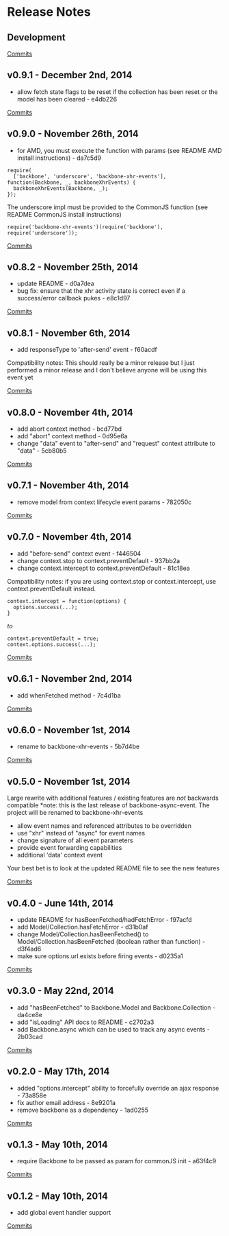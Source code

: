 # Release Notes

## Development

[Commits](https://github.com/jhudson8/backbone-xhr-events/compare/v0.9.1...master)

## v0.9.1 - December 2nd, 2014
- allow fetch state flags to be reset if the collection has been reset or the model has been cleared - e4db226


[Commits](https://github.com/jhudson8/backbone-xhr-events/compare/v0.9.0...v0.9.1)

## v0.9.0 - November 26th, 2014
- for AMD, you must execute the function with params (see README AMD install instructions) - da7c5d9
```
require(
  ['backbone', 'underscore', 'backbone-xhr-events'], function(Backbone, _, backboneXhrEvents) {
  backboneXhrEvents(Backbone, _); 
});
```
The underscore impl must be provided to the CommonJS function (see README CommonJS install instructions)
```
require('backbone-xhr-events')(require('backbone'), require('underscore'));
```


[Commits](https://github.com/jhudson8/backbone-xhr-events/compare/v0.8.2...v0.9.0)

## v0.8.2 - November 25th, 2014
- update README - d0a7dea
- bug fix: ensure that the xhr activity state is correct even if a success/error callback pukes - e8c1d97


[Commits](https://github.com/jhudson8/backbone-xhr-events/compare/v0.8.1...v0.8.2)

## v0.8.1 - November 6th, 2014
- add responseType to 'after-send' event - f60acdf

Compatibility notes:
This should really be a minor release but I just performed a minor release and I don't believe anyone will be using this event yet

[Commits](https://github.com/jhudson8/backbone-xhr-events/compare/v0.8.0...v0.8.1)

## v0.8.0 - November 4th, 2014
- add abort context method - bcd77bd
- add "abort" context method - 0d95e6a
- change "data" event to "after-send" and "request" context attribute to "data" - 5cb80b5


[Commits](https://github.com/jhudson8/backbone-xhr-events/compare/v0.7.1...v0.8.0)

## v0.7.1 - November 4th, 2014
- remove model from context lifecycle event params - 782050c


[Commits](https://github.com/jhudson8/backbone-xhr-events/compare/v0.7.0...v0.7.1)

## v0.7.0 - November 4th, 2014
- add "before-send" context event - f446504
- change context.stop to context.preventDefault - 937bb2a
- change context.intercept to context.preventDefault - 81c18ea

Compatibility notes:
if you are using context.stop or context.intercept, use context.preventDefault instead.
```
context.intercept = function(options) {
  options.success(...);
}
```
*to*

```
context.preventDefault = true;
context.options.success(...);

```

[Commits](https://github.com/jhudson8/backbone-xhr-events/compare/v0.6.1...v0.7.0)

## v0.6.1 - November 2nd, 2014
- add whenFetched method - 7c4d1ba


[Commits](https://github.com/jhudson8/backbone-xhr-events/compare/v0.6.0...v0.6.1)

## v0.6.0 - November 1st, 2014
- rename to backbone-xhr-events - 5b7d4be

[Commits](https://github.com/jhudson8/backbone-async-event/compare/v0.5.0...v0.6.0)

## v0.5.0 - November 1st, 2014
Large rewrite with additional features / existing features are *not* backwards compatible
*note: this is the last release of backbone-async-event.  The project will be renamed to backbone-xhr-events

- allow event names and referenced attributes to be overridden
- use "xhr" instead of "async" for event names
- change signature of all event parameters
- provide event forwarding capabilities
- additional 'data' context event

Your best bet is to look at the updated README file to see the new features

[Commits](https://github.com/jhudson8/backbone-async-event/compare/v0.4.0...v0.5.0)

## v0.4.0 - June 14th, 2014
- update README for hasBeenFetched/hadFetchError - f97acfd
- add Model/Collection.hasFetchError - d31b0af
- change Model/Collection.hasBeenFetched() to Model/Collection.hasBeenFetched (boolean rather than function) - d3f4ad6
- make sure options.url exists before firing events - d0235a1

[Commits](https://github.com/jhudson8/backbone-async-event/compare/v0.3.0...v0.4.0)

## v0.3.0 - May 22nd, 2014
- add "hasBeenFetched" to Backbone.Model and Backbone.Collection - da4ce8e
- add "isLoading" API docs to README - c2702a3
- add Backbone.async which can be used to track any async events - 2b03cad

[Commits](https://github.com/jhudson8/backbone-async-event/compare/v0.2.0...v0.3.0)

## v0.2.0 - May 17th, 2014
- added "options.intercept" ability to forcefully override an ajax response - 73a858e
- fix author email address - 8e9201a
- remove backbone as a dependency - 1ad0255

[Commits](https://github.com/jhudson8/backbone-async-event/compare/v0.1.3...v0.2.0)

## v0.1.3 - May 10th, 2014
- require Backbone to be passed as param for commonJS init - a63f4c9

[Commits](https://github.com/jhudson8/backbone-async-event/compare/v0.1.2...v0.1.3)

## v0.1.2 - May 10th, 2014
- add global event handler support

[Commits](https://github.com/jhudson8/backbone-async-event/compare/8ebf705...v0.1.2)
